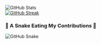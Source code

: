 ![GitHub Stats](https://github-readme-stats-git-masterrstaa-rickstaa.vercel.app/api?username=TanPham2412&theme=radical)
<br>
[![GitHub Streak](https://git-hub-streak-stats.vercel.app?user=TanPham2412&theme=dark&hide_border=true&border_radius=4.4)](https://git.io/streak-stats)

### 🐍 A Snake Eating My Contributions 🐍
![GitHub Snake](https://github.com/<TanPham2412>/<TanPham2412>/blob/output/github-contribution-grid-snake.svg)



